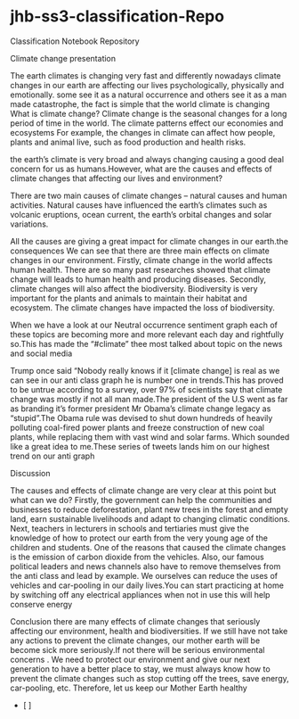 # jhb-ss3-classification-Repo
Classification Notebook Repository

Climate change presentation 

The earth climates is changing very fast and differently nowadays climate changes in our earth are affecting our lives psychologically, physically and emotionally. some see it as a natural occurrence and others see it as a man made catastrophe, the fact is simple that the world climate is changing
What is climate change? Climate change is the seasonal changes for a long period of time in the world. The climate patterns effect our economies and ecosystems For example, the changes in climate can affect how people, plants and animal live, such as food production and health risks. 

the earth’s climate is very broad and always changing causing a good deal concern for us as humans.However, what are the causes and effects of climate changes that affecting our lives and environment?

There are two main causes of climate changes – natural causes and human activities. Natural causes have influenced the earth’s climates such as volcanic eruptions, ocean current, the earth’s orbital changes and solar variations.


All the causes are giving a great impact for climate changes in our earth.the consequences We can see that there are three main effects on climate changes in our environment. Firstly, climate change in the world affects human health. There are so many past researches showed that climate change will leads to human health and producing diseases.
Secondly, climate changes will also affect the biodiversity. Biodiversity is very important for the plants and animals to maintain their habitat and ecosystem. The climate changes have impacted the loss of biodiversity.

When we have a look at our Neutral occurrence sentiment graph each of these topics are becoming more and more relevant each day and rightfully so.This has made the “#climate” thee most talked about topic on the news and social media 

Trump once said “Nobody really knows if it [climate change] is real as we can see in our anti class graph he is number one in trends.This has proved to be untrue according to a survey, over 97% of scientists say that climate change was mostly if not all man made.The president of the U.S went as far as branding it’s former president Mr Obama’s climate change legacy as “stupid”.The Obama rule was devised to shut down hundreds of heavily polluting coal-fired power plants and freeze construction of new coal plants, while replacing them with vast wind and solar farms.
Which sounded like a great idea to me.These series of tweets lands him on our highest trend on our anti graph


Discussion 

The causes and effects of climate change are very clear at this point but what can we do? Firstly, the government can help the communities and businesses to reduce deforestation, plant new trees in the forest and empty land, earn sustainable livelihoods and adapt to changing climatic conditions. Next, teachers in lecturers in schools and tertiaries must give the knowledge of how to protect our earth from the very young age of the children and students. One of the reasons that caused the climate changes is the emission of carbon dioxide from the vehicles. Also, our famous political leaders  and news channels also have to remove themselves from the anti class and lead by example.
We ourselves can reduce the uses of vehicles and car-pooling in our daily lives.You can start practicing at home by switching off any electrical appliances when not in use this will help conserve energy 

Conclusion 
 there are many effects of climate changes that seriously affecting our environment, health and biodiversities. If we still have not take any actions to prevent the climate changes, our mother earth will be become sick more seriously.If not there will be serious environmental concerns . We need to protect our environment and give our next generation to have a better place to stay, we must always know how to prevent the climate changes such as stop cutting off the trees, save energy, car-pooling, etc. Therefore, let us keep our Mother Earth healthy 
- [ ] 
